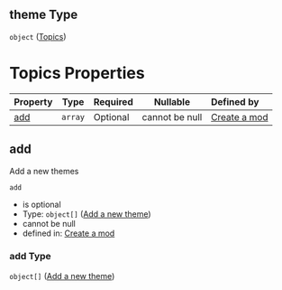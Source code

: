 ## theme Type

`object` ([Topics](generic-properties-topics.md))

# Topics Properties

| Property    | Type    | Required | Nullable       | Defined by                                                                                                                                         |
| :---------- | ------- | -------- | -------------- | :------------------------------------------------------------------------------------------------------------------------------------------------- |
| [add](#add) | `array` | Optional | cannot be null | [Create a mod](generic-properties-topics-properties-add-topic.md "http&#x3A;//www.city-game-studio.com/mod.json#/properties/theme/properties/add") |

## add

Add a new themes


`add`

-   is optional
-   Type: `object[]` ([Add a new theme](generic-properties-topics-properties-add-topic-add-a-new-theme.md))
-   cannot be null
-   defined in: [Create a mod](generic-properties-topics-properties-add-topic.md "http&#x3A;//www.city-game-studio.com/mod.json#/properties/theme/properties/add")

### add Type

`object[]` ([Add a new theme](generic-properties-topics-properties-add-topic-add-a-new-theme.md))
